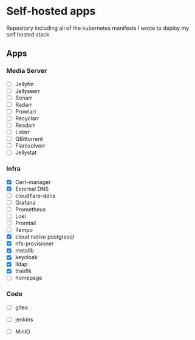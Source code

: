 # Self-hosted apps

Repository including all of the kubernetes manifests I wrote to deploy my self hosted stack

## Apps

### Media Server

- [ ] Jellyfin
- [ ] Jellyseerr
- [ ] Sonarr
- [ ] Radarr
- [ ] Prowlarr
- [ ] Recyclarr
- [ ] Readarr
- [ ] Lidarr
- [ ] QBittorrent
- [ ] Flaresolverr
- [ ] Jellystat

### Infra

- [x] Cert-manager
- [x] External DNS
- [ ] cloudflare-ddns
- [ ] Grafana
- [ ] Prometheus
- [ ] Loki
- [ ] Promtail
- [ ] Tempo
- [x] cloud native postgresql
- [x] nfs-provisioner
- [x] metallb
- [x] keycloak
- [x] lldap
- [x] traefik
- [ ] homepage

### Code

- [ ] gitea
- [ ] jenkins
- [ ] MinIO

